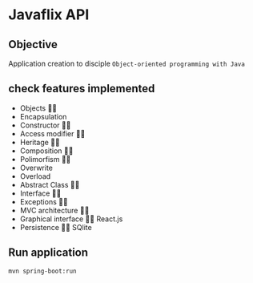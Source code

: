 # Javaflix API

## Objective

  Application creation to disciple `Object-oriented programming with Java`

## check features implemented

  * Objects              👌🏾     
  * Encapsulation 
  * Constructor          👌🏾
  * Access modifier      👌🏾
  * Heritage             👎🏾  
  * Composition          👌🏾
  * Polimorfism          👌🏾
  * Overwrite
  * Overload
  * Abstract Class       👌🏾
  * Interface            👌🏾
  * Exceptions           👌🏾
  * MVC architecture     👌🏾
  * Graphical interface  👌🏾 React.js
  * Persistence          👌🏾 SQlite

## Run application

  `mvn spring-boot:run`